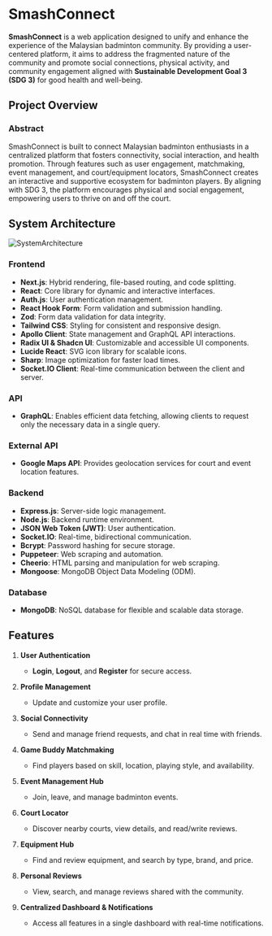 # SmashConnect

**SmashConnect** is a web application designed to unify and enhance the experience of the Malaysian badminton community. By providing a user-centered platform, it aims to address the fragmented nature of the community and promote social connections, physical activity, and community engagement aligned with **Sustainable Development Goal 3 (SDG 3)** for good health and well-being.


## Project Overview

### Abstract
SmashConnect is built to connect Malaysian badminton enthusiasts in a centralized platform that fosters connectivity, social interaction, and health promotion. Through features such as user engagement, matchmaking, event management, and court/equipment locators, SmashConnect creates an interactive and supportive ecosystem for badminton players. By aligning with SDG 3, the platform encourages physical and social engagement, empowering users to thrive on and off the court.


## System Architecture
![SystemArchitecture](https://github.com/user-attachments/assets/ff64b3ef-e410-4e81-ac2e-de55f63ced7d)

### Frontend
- **Next.js**: Hybrid rendering, file-based routing, and code splitting.
- **React**: Core library for dynamic and interactive interfaces.
- **Auth.js**: User authentication management.
- **React Hook Form**: Form validation and submission handling.
- **Zod**: Form data validation for data integrity.
- **Tailwind CSS**: Styling for consistent and responsive design.
- **Apollo Client**: State management and GraphQL API interactions.
- **Radix UI & Shadcn UI**: Customizable and accessible UI components.
- **Lucide React**: SVG icon library for scalable icons.
- **Sharp**: Image optimization for faster load times.
- **Socket.IO Client**: Real-time communication between the client and server.

### API
- **GraphQL**: Enables efficient data fetching, allowing clients to request only the necessary data in a single query.

### External API
- **Google Maps API**: Provides geolocation services for court and event location features.

### Backend
- **Express.js**: Server-side logic management.
- **Node.js**: Backend runtime environment.
- **JSON Web Token (JWT)**: User authentication.
- **Socket.IO**: Real-time, bidirectional communication.
- **Bcrypt**: Password hashing for secure storage.
- **Puppeteer**: Web scraping and automation.
- **Cheerio**: HTML parsing and manipulation for web scraping.
- **Mongoose**: MongoDB Object Data Modeling (ODM).

### Database
- **MongoDB**: NoSQL database for flexible and scalable data storage.


## Features

1. **User Authentication**
   - **Login**, **Logout**, and **Register** for secure access.

2. **Profile Management**
   - Update and customize your user profile.

3. **Social Connectivity**
   - Send and manage friend requests, and chat in real time with friends.

4. **Game Buddy Matchmaking**
   - Find players based on skill, location, playing style, and availability.

5. **Event Management Hub**
   - Join, leave, and manage badminton events.

6. **Court Locator**
   - Discover nearby courts, view details, and read/write reviews.

7. **Equipment Hub**
   - Find and review equipment, and search by type, brand, and price.

8. **Personal Reviews**
   - View, search, and manage reviews shared with the community.

9. **Centralized Dashboard & Notifications**
   - Access all features in a single dashboard with real-time notifications.

